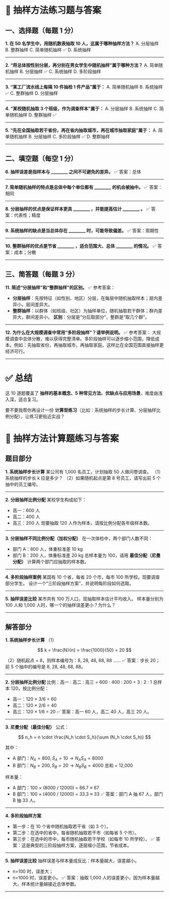 # 📘 抽样方法练习题与答案

## 一、选择题（每题 1 分）

**1. 在 50 名学生中，用随机数表抽取 10 人，这属于哪种抽样方法？**
A. 分层抽样
B. 整群抽样
C. 简单随机抽样 ✅
D. 系统抽样

---

**2. “将总体按性别分层，再分别在男女学生中随机抽样”属于哪种方法？**
A. 简单随机抽样
B. 分层抽样 ✅
C. 系统抽样
D. 多阶段抽样

---

**3. “某工厂流水线上每隔 10 件抽检 1 件产品”属于：**
A. 简单随机抽样
B. 系统抽样 ✅
C. 整群抽样
D. 分层抽样

---

**4. “某校随机抽取 3 个班级，作为调查样本”属于：**
A. 分层抽样
B. 系统抽样
C. 简单随机抽样
D. 整群抽样 ✅

---

**5. “先在全国抽取若干省份，再在省内抽取城市，再在城市抽取家庭”属于：**
A. 简单随机抽样
B. 分层抽样
C. 多阶段抽样 ✅
D. 整群抽样

---

## 二、填空题（每空 1 分）

**6. 抽样误差是指样本与 \_\_\_\_\_\_\_\_ 之间不可避免的差异。**
✅ 答案：总体

---

**7. 简单随机抽样的特点是总体中每个单位都有 \_\_\_\_\_\_\_\_ 的机会被抽中。**
✅ 答案：相同

---

**8. 分层抽样的优点是保证样本更具 \_\_\_\_\_\_\_\_ ，并能提高估计 \_\_\_\_\_\_\_\_ 。**
✅ 答案：代表性；精度

---

**9. 系统抽样的缺点是当总体存在 \_\_\_\_\_\_\_\_ 时，可能导致偏差。**
✅ 答案：周期性

---

**10. 整群抽样的优点是节省 \_\_\_\_\_\_\_\_ ，适合范围大、总体 \_\_\_\_\_\_\_\_ 的情况。**
✅ 答案：成本；分散

---

## 三、简答题（每题 3 分）

**11. 简述“分层抽样”和“整群抽样”的区别。**
✅ 参考答案：

* **分层抽样**：先按特征（如性别、地区）分层，在每层中随机抽取样本；层内差异小，层间差异大。
* **整群抽样**：以群体（如班级、社区）为抽样单位，随机抽取若干群体；群内差异大，群间差异小。
  **区别**：分层是“分后取部分”，整群是“取几个群”。

---

**12. 为什么在大规模调查中常用“多阶段抽样”？请举例说明。**
✅ 参考答案：
大规模调查中总体分散，难以获得完整清单。多阶段抽样可以逐步缩小范围，降低成本。例如：先抽取省份，再抽取城市，再抽取家庭。这样比在全国范围直接抽样更经济可行。

---

# ✅ 总结

这 10 道题覆盖了 **抽样的基本概念、5 种常见方法、优缺点与应用场景**，难度由浅入深，适合复习。

要不要我帮你再设计一份 **计算型练习**（比如：系统抽样的步长计算、分层抽样比例分配），让练习更贴近实战？


# 📐 抽样方法计算题练习与答案

## 题目部分

**1. 系统抽样步长计算**
某公司有 1,000 名员工，计划抽取 50 人做问卷调查。
（1）系统抽样的步长 k 应是多少？
（2）如果随机起点是第 8 号员工，请写出前 5 个抽中的员工编号。

---

**2. 分层抽样比例分配**
某校学生构成如下：

* 高一：600 人
* 高二：400 人
* 高三：200 人
  现要抽取 120 人作为样本，请按比例分配各年级样本数。

---

**3. 分层抽样不同比例分配（加权分配）**
在一次体检中，两个部门人数不同：

* 部门 A：800 人，体重标准差 10 kg
* 部门 B：200 人，体重标准差 20 kg
  总样本量为 100，请用 **最佳分配（尼曼分配）** 计算两个部门应抽取的样本数。

---

**4. 多阶段抽样案例**
某国有 10 个省，每省 20 个市，每市 100 所学校。现要调查部分学生。
设计一个“三阶段抽样方案”，并说明每阶段如何选取。

---

**5. 抽样误差比较**
某市共有 100 万人口，现抽取样本估计平均收入。
样本量分别为 100 人和 1,000 人时，哪一个的抽样误差更小？为什么？

---

## 解答部分

**1. 系统抽样步长计算**
（1）

$$
k = \frac{N}{n} = \frac{1000}{50} = 20
$$

（2）随机起点 = 8，则样本编号为：8, 28, 48, 68, 88 ……
✅ 答案：步长 20；前 5 个抽中的编号是 8, 28, 48, 68, 88。

---

**2. 分层抽样比例分配**
比例：高一 : 高二 : 高三 = 600 : 400 : 200 = 3 : 2 : 1
总样本 120，按比例分配：

* 高一：120 × 3/6 = 60
* 高二：120 × 2/6 = 40
* 高三：120 × 1/6 = 20
  ✅ 答案：高一 60 人，高二 40 人，高三 20 人。

---

**3. 尼曼分配（最佳分配）**
公式：

$$
n_h = n \cdot \frac{N_h \cdot S_h}{\sum (N_h \cdot S_h)}
$$

其中：

* A 部门：$N_A = 800, S_A = 10 → N_A S_A = 8000$
* B 部门：$N_B = 200, S_B = 20 → N_B S_B = 4000$
  总和 = 12,000

样本量：

* A 部门：100 × (8000 / 12000) = 66.7 ≈ 67
* B 部门：100 × (4000 / 12000) = 33.3 ≈ 33
  ✅ 答案：部门 A 抽 67 人，部门 B 抽 33 人。

---

**4. 多阶段抽样方案**

* 第一步：在 10 个省中随机抽取若干省（如 3 个）。
* 第二步：在选中的省中，每省随机抽取若干市（如每省 5 个市）。
* 第三步：在选中的市中，每市随机抽取若干学校（如每市 10 所学校）。
  ✅ 答案：这是典型的三阶段抽样方案，逐层缩小范围，节省成本。

---

**5. 抽样误差比较**
抽样误差与样本量成反比：样本量越大，误差越小。

* n=100 时，误差大；
* n=1000 时，误差更小。
  ✅ 答案：抽取 1,000 人的误差更小，因为样本量越大，样本统计量越接近总体参数。

---



